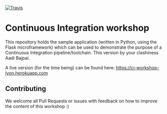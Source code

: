 [![Travis](https://travis-ci.org/travis-ci/travis-web.svg?branch=master)](https://travis-ci.org/TheClashster/ci_workshop)
# Continuous Integration workshop

This repository holds the sample application (written in Python, using the Flask microframework) which can be used
to demonstrate the purpose of a Continuous Integration pipeline/toolchain. This version by your clashiness Aadi Bajpai.

A live version (for the time being) can be found here: https://ci-workshop-lyon.herokuapp.com

## Contributing

We welcome all Pull Requests or issues with feedback on how to improve the content of this workshop :)
